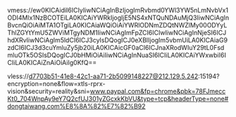 vmess://ew0KICAidiI6ICIyIiwNCiAgInBzIjogImRvbmd0YWl3YW5nLmNvbVx1ODI4Mlx1NzBCOTEiLA0KICAiYWRkIjogIjE5NS4xNTQuNDAuMjQ3IiwNCiAgInBvcnQiOiAiMTA1OTgiLA0KICAiaWQiOiAiYWRlODNmZDQtNWZlMy00ODYyLThlZGYtYmU5ZWViMTgyNDM1IiwNCiAgImFpZCI6ICIwIiwNCiAgInNjeSI6ICJhdXRvIiwNCiAgIm5ldCI6ICJ3cyIsDQogICJ0eXBlIjogIm5vbmUiLA0KICAiaG9zdCI6ICJ3d3cuYmluZy5jb20iLA0KICAicGF0aCI6ICJnaXRodWIuY29tL0FsdmluOTk5OSIsDQogICJ0bHMiOiAiIiwNCiAgInNuaSI6ICIiLA0KICAiYWxwbiI6ICIiLA0KICAiZnAiOiAiIg0KfQ==

vless://d7703b51-41e8-42c1-aa71-2b5099148227@212.129.5.242:15194?encryption=none&flow=xtls-rprx-vision&security=reality&sni=www.paypal.com&fp=chrome&pbk=78FJmeccKt0_704WnpAy9eY7Q2cfUJ301yZGcxkKbVU&type=tcp&headerType=none#dongtaiwang.com%E8%8A%82%E7%82%B92

